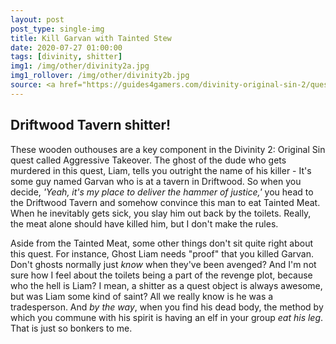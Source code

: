 ```yaml
---
layout: post
post_type: single-img
title: Kill Garvan with Tainted Stew
date: 2020-07-27 01:00:00
tags: [divinity, shitter]
img1: /img/other/divinity2a.jpg
img1_rollover: /img/other/divinity2b.jpg
source: <a href="https://guides4gamers.com/divinity-original-sin-2/quest/aggressive-takeover/" target="_blank" rel="nofollow">Guides 4 Gamers</a>
---
```

## Driftwood Tavern shitter!

These wooden outhouses are a key component in the Divinity 2: Original Sin quest called Aggressive Takeover. The ghost of the dude who gets murdered in this quest, Liam, tells you outright the name of his killer - It's some guy named Garvan who is at a tavern in Driftwood. So when you decide, *'Yeah, it's my place to deliver the hammer of justice,'* you head to the Driftwood Tavern and somehow convince this man to eat Tainted Meat. When he inevitably gets sick, you slay him out back by the toilets. Really, the meat alone should have killed him, but I don't make the rules. 

Aside from the Tainted Meat, some other things don't sit quite right about this quest. For instance, Ghost Liam needs "proof" that you killed Garvan. Don't ghosts normally just *know* when they've been avenged? And I'm not sure how I feel about the toilets being a part of the revenge plot, because who the hell is Liam? I mean, a shitter as a quest object is always awesome, but was Liam some kind of saint? All we really know is he was a tradesperson. And *by the way*, when you find his dead body, the method by which you commune with his spirit is having an elf in your group *eat his leg*. That is just so bonkers to me. 
